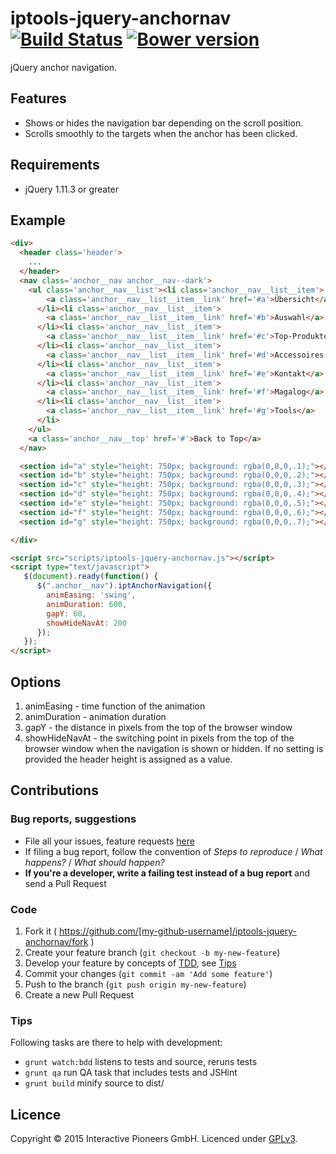 # iptools-jquery-anchornav [![Build Status](http://img.shields.io/travis/interactive-pioneers/iptools-jquery-anchornav.svg)](https://travis-ci.org/interactive-pioneers/iptools-jquery-anchornav) [![Bower version](https://badge.fury.io/bo/iptools-jquery-anchornav.svg)](http://badge.fury.io/bo/iptools-jquery-anchornav)

jQuery anchor navigation.

## Features

- Shows or hides the navigation bar depending on the scroll position.
- Scrolls smoothly to the targets when the anchor has been clicked.

## Requirements

- jQuery 1.11.3 or greater

## Example

```html
<div>
  <header class='header'>
    ...
  </header>
  <nav class='anchor__nav anchor__nav--dark'>
    <ul class='anchor__nav__list'><li class='anchor__nav__list__item'>
        <a class='anchor__nav__list__item__link' href='#a'>Übersicht</a>
      </li><li class='anchor__nav__list__item'>
        <a class='anchor__nav__list__item__link' href='#b'>Auswahl</a>
      </li><li class='anchor__nav__list__item'>
        <a class='anchor__nav__list__item__link' href='#c'>Top-Produkte</a>
      </li><li class='anchor__nav__list__item'>
        <a class='anchor__nav__list__item__link' href='#d'>Accessoires &amp; Ersatzteile</a>
      </li><li class='anchor__nav__list__item'>
        <a class='anchor__nav__list__item__link' href='#e'>Kontakt</a>
      </li><li class='anchor__nav__list__item'>
        <a class='anchor__nav__list__item__link' href='#f'>Magalog</a>
      </li><li class='anchor__nav__list__item'>
        <a class='anchor__nav__list__item__link' href='#g'>Tools</a>
      </li>
    </ul>
    <a class='anchor__nav__top' href='#'>Back to Top</a>
  </nav>

  <section id="a" style="height: 750px; background: rgba(0,0,0,.1);"></section>
  <section id="b" style="height: 750px; background: rgba(0,0,0,.2);"></section>
  <section id="c" style="height: 750px; background: rgba(0,0,0,.3);"></section>
  <section id="d" style="height: 750px; background: rgba(0,0,0,.4);"></section>
  <section id="e" style="height: 750px; background: rgba(0,0,0,.5);"></section>
  <section id="f" style="height: 750px; background: rgba(0,0,0,.6);"></section>
  <section id="g" style="height: 750px; background: rgba(0,0,0,.7);"></section>

</div>

<script src="scripts/iptools-jquery-anchornav.js"></script>
<script type="text/javascript">
   $(document).ready(function() {
      $(".anchor__nav").iptAnchorNavigation({
        animEasing: 'swing',
        animDuration: 600,
        gapY: 60,
        showHideNavAt: 200
      });
   });
</script>
```

## Options

1. animEasing - time function of the animation
2. animDuration - animation duration
3. gapY - the distance in pixels from the top of the browser window
4. showHideNavAt - the switching point in pixels from the top of the browser window when the navigation is shown or hidden. If no setting is provided the header height is assigned as a value.

## Contributions

### Bug reports, suggestions

- File all your issues, feature requests [here](https://github.com/interactive-pioneers/iptools-jquery-anchornav/issues)
- If filing a bug report, follow the convention of _Steps to reproduce_ / _What happens?_ / _What should happen?_
- __If you're a developer, write a failing test instead of a bug report__ and send a Pull Request

### Code

1. Fork it ( https://github.com/[my-github-username]/iptools-jquery-anchornav/fork )
2. Create your feature branch (`git checkout -b my-new-feature`)
3. Develop your feature by concepts of [TDD](http://en.wikipedia.org/wiki/Test-driven_development), see [Tips](#tips)
3. Commit your changes (`git commit -am 'Add some feature'`)
4. Push to the branch (`git push origin my-new-feature`)
5. Create a new Pull Request

### Tips

Following tasks are there to help with development:

- `grunt watch:bdd` listens to tests and source, reruns tests
- `grunt qa` run QA task that includes tests and JSHint
- `grunt build` minify source to dist/

## Licence
Copyright © 2015 Interactive Pioneers GmbH. Licenced under [GPLv3](LICENSE).